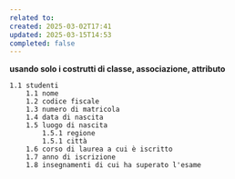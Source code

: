 ```yaml
---
related to: 
created: 2025-03-02T17:41
updated: 2025-03-15T14:53
completed: false
---
```

**usando solo i costrutti di classe, associazione, attributo**
```
1.1 studenti
	1.1 nome
	1.2 codice fiscale
	1.3 numero di matricola
	1.4 data di nascita
	1.5 luogo di nascita
		1.5.1 regione
		1.5.1 città
	1.6 corso di laurea a cui è iscritto
	1.7 anno di iscrizione
	1.8 insegnamenti di cui ha superato l'esame
	
```